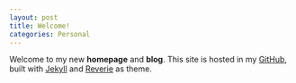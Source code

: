 ```yaml
---
layout: post
title: Welcome!
categories: Personal
---
```


Welcome to my new **homepage** and **blog**. This site is hosted in my [GitHub](https://github.com/epklein/epklein.github.io), built with [Jekyll](https://jekyllrb.com/) and [Reverie](https://github.com/amitmerchant1990/reverie) as theme.